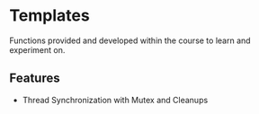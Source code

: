 # Templates

Functions provided and developed within the course to learn and experiment on.

## Features

- Thread Synchronization with Mutex and Cleanups

